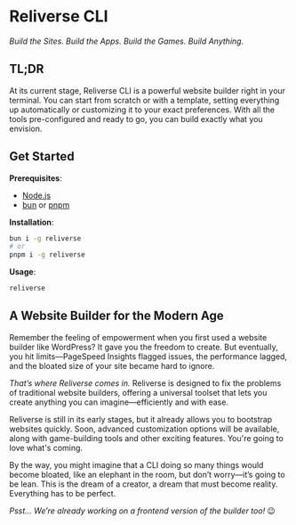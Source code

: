 # Reliverse CLI

*Build the Sites. Build the Apps. Build the Games. Build Anything.*

## TL;DR

At its current stage, Reliverse CLI is a powerful website builder right in your terminal. You can start from scratch or with a template, setting everything up automatically or customizing it to your exact preferences. With all the tools pre-configured and ready to go, you can build exactly what you envision.

## Get Started

**Prerequisites**:

- [Node.js](https://nodejs.org/en/download/package-manager)
- [bun](https://bun.sh) or [pnpm](https://pnpm.io/installation#using-corepack)

**Installation**:

```bash
bun i -g reliverse
# or
pnpm i -g reliverse
```

**Usage**:

```bash
reliverse
```

## A Website Builder for the Modern Age

Remember the feeling of empowerment when you first used a website builder like WordPress? It gave you the freedom to create. But eventually, you hit limits—PageSpeed Insights flagged issues, the performance lagged, and the bloated size of your site became hard to ignore.

*That’s where Reliverse comes in.* Reliverse is designed to fix the problems of traditional website builders, offering a universal toolset that lets you create anything you can imagine—efficiently and with ease.

Reliverse is still in its early stages, but it already allows you to bootstrap websites quickly. Soon, advanced customization options will be available, along with game-building tools and other exciting features. You're going to love what's coming.

By the way, you might imagine that a CLI doing so many things would become bloated, like an elephant in the room, but don’t worry—it’s going to be lean. This is the dream of a creator, a dream that must become reality. Everything has to be perfect.

*Psst... We’re already working on a frontend version of the builder too!* 😉

